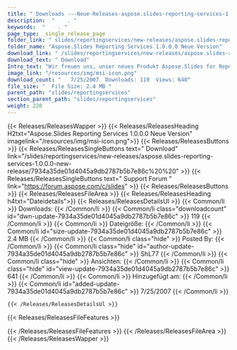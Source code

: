 ```yaml
---
title: " Downloads ---Neue-Releases-aspose.slides-reporting-services-1.0.0.0-neue-release . "
description:  "    . " 
keywords:  "    . " 
page_type:  single_release_page
folder_link: " slides/reportingservices/new-releases/aspose.slides-reporting-services-1.0.0.0-new-release/"
folder_name: "Aspose.Slides Reporting Services 1.0.0.0 Neue Version"
download_link: " /slides/reportingservices/new-releases/aspose.slides-reporting-services-1.0.0.0-new-release/7934a35de01d4045a9db2787b5b7e86c"
download_text: " Download"
Intro_text: "Wir freuen uns, unser neues Produkt Aspose.Slides for Reporting Services.Asp..."
image_link: "/resources/img/msi-icon.png"
download_count: "   7/25/2007  Downloads: 119  Views: 640"
file_size: "  File Size: 2.4 MB "
parent_path: "slides/reportingservices"
section_parent_path: "slides/reportingservices"
weight: 220
---
```


{{< Releases/ReleasesWapper >}}
  {{< Releases/ReleasesHeading H2txt="Aspose.Slides Reporting Services 1.0.0.0 Neue Version" imagelink="/resources/img/msi-icon.png">}}
  {{< Releases/ReleasesButtons >}}
    {{< Releases/ReleasesSingleButtons text=" Download" link="/slides/reportingservices/new-releases/aspose.slides-reporting-services-1.0.0.0-new-release/7934a35de01d4045a9db2787b5b7e86c%20%20" >}}
    {{< Releases/ReleasesSingleButtons text=" Support Forum " link="https://forum.aspose.com/c/slides" >}}
  {{< Releases/ReleasesButtons >}}
  {{< Releases/ReleasesFileArea >}}
    {{< Releases/ReleasesHeading h4txt="Dateidetails">}}
    {{< Releases/ReleasesDetailsUl >}}
            {{< Common/li >}} Downloads: {{< /Common/li >}}
      {{< Common/li class="downloadcount" id="dwn-update-7934a35de01d4045a9db2787b5b7e86c" >}} 119 {{< /Common/li >}}
      {{< Common/li >}} Dateigröße: {{< /Common/li >}}
      {{< Common/li id="size-update-7934a35de01d4045a9db2787b5b7e86c" >}} 2.4 MB {{< /Common/li >}} 
      {{< Common/li  class="hide" >}} Posted By: {{< /Common/li >}} 
      {{< Common/li class="hide" id="author-update-7934a35de01d4045a9db2787b5b7e86c" >}} ShL77 {{< /Common/li >}}
      {{< Common/li class="hide" >}} Ansichten: {{< /Common/li >}}
      {{< Common/li class="hide" id="view-update-7934a35de01d4045a9db2787b5b7e86c" >}} 641 {{< /Common/li >}}
      {{< Common/li >}} Hinzugefügt am: {{< /Common/li >}}
      {{< Common/li id="added-update-7934a35de01d4045a9db2787b5b7e86c" >}} 7/25/2007 {{< /Common/li >}} 

    {{< /Releases/ReleasesDetailsUl >}}

  {{< Releases/ReleasesFileFeatures >}}
      
  {{< /Releases/ReleasesFileFeatures >}}
 {{< /Releases/ReleasesFileArea >}}
{{< /Releases/ReleasesWapper >}}



